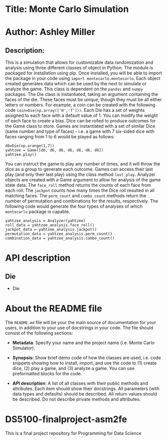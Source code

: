 # Title: Monte Carlo Simulation
# Author: Ashley Miller

## Description:
This is a simulation that allows for customizable data randomization and 
analysis using three different classes of object in Python. The module 
is packaged for installation using pip. Once installed, you will be able 
to import the package in your code using `import montecarlo.montecarlo`. 
Each object created generates data which can be used by the next to simulate
or analyze the game. This class is dependent on the `pandas` and `numpy`
packages. The Die class is instantiated, taking an argument containing 
the faces of the die. These faces must be unique, though they must be 
all either letters or numbers. For example, a coin can be created with 
the following code `coin=Die(np.array(['H','T']))`. Each Die has a set 
of weights assigned to each face with a default value of 1. You can modify
the weight of each face to create a bias. Dice can be rolled to produce 
outcomes for the Game class to store. Games are instantiated with a set
of similar Dice (same number and type of faces) - i.e. a game with 7 
six-sided dice with faces ranging from 1 to 6 would be played as follows:

```{python}
d6=Die(np.arange(1,7))
yahtzee = Game([d6, d6, d6, d6, d6, d6, d6])
yahtzee.play()
```
You can instruct the game to play any number of times, and it will throw
the dice as a group to generate each outcome. Games can access their
last play (and only their last play) using the class method `last_play`.
Analyzer objects are created with a Game argument to allow for analysis
of the game state data. The `face_roll` method returns the counts of each
face from each roll. The `jackpot` counts how many times the Dice roll
resulted in all matching faces. The `perm_count` and `combo_count` methods
return the number of permutation and combinations for the results,
respectively. The following code would generate the four types of analyses
of which `montecarlo` package is capable.

```{python}
yahtzee_analysis = Analyzer(yahtzee)
roll_data = yahtzee_analysis.face_roll()
jackpot_data = yahtzee_analysis.jackpot()
permutation_data = yahtzee_analysis.perm_count()
combination_data = yahtzee_analysis.combo_count()
```

# API description
## Die
- Die 



# About the README file

The `README.md` file will be your the main source of documentation for
your users, in addition to your use of docstrings in your code. The file
should consist of the following sections:

-   **Metadata**: Specify your name and the project name (i.e. Monte
    Carlo Simulator).

-   **Synopsis:** Show brief demo code of how the classes are used, i.e.
    code snippets showing how to install, import, and use the code
    to (1) create dice, (2) play a game, and (3) analyze a game. You can
    use preformatted blocks for the code.

-   **API description**: A list of all classes with their public methods
    and attributes. Each item should show their docstrings. All
    parameters (with data types and defaults) should be described. All
    return values should be described. Do not describe private methods
    and attributes.

# DS5100-finalproject-asm2fe
This is a final project repository for Programming for Data Science
